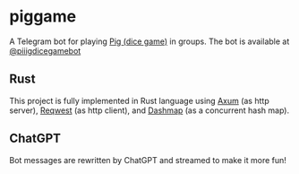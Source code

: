 # piggame
A Telegram bot for playing [Pig (dice game)](https://en.wikipedia.org/wiki/Pig_(dice_game)) in groups.
The bot is available at [@piiigdicegamebot](https://t.me/piiigdicegamebot)

## Rust
This project is fully implemented in Rust language using [Axum](https://docs.rs/axum/latest/axum/) (as http server), [Reqwest](https://docs.rs/reqwest/latest/reqwest/) (as http client), and [Dashmap](https://github.com/xacrimon/dashmap) (as a concurrent hash map).

## ChatGPT

Bot messages are rewritten by ChatGPT and streamed to make it more fun!
